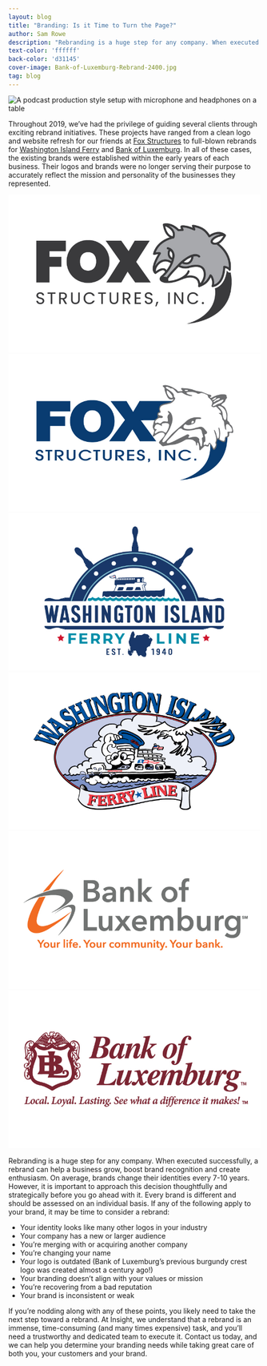 ```yaml
---
layout: blog
title: "Branding: Is it Time to Turn the Page?"
author: Sam Rowe
description: "Rebranding is a huge step for any company. When executed successfully, a rebrand can help a business grow, boost brand recognition, and create enthusiasm. Learn more about when it may be time for a rebrand."
text-color: 'ffffff'
back-color: 'd31145'
cover-image: Bank-of-Luxemburg-Rebrand-2400.jpg
tag: blog
---
```


<img data-aos="fade-up" src="/img/blog/Bank-of-Luxemburg-Rebrand-2400.jpg"
alt="A podcast production style setup with microphone and headphones on a table"
srcset="
/img/blog/Bank-of-Luxemburg-Rebrand-2400.jpg 2400w,
/img/blog/Bank-of-Luxemburg-Rebrand-1800.jpg 1800w,
/img/blog/Bank-of-Luxemburg-Rebrand-1200.jpg 1200w,
/img/blog/Bank-of-Luxemburg-Rebrand-900.jpg 900w,
/img/blog/Bank-of-Luxemburg-Rebrand-600.jpg 600w,
/img/blog/Bank-of-Luxemburg-Rebrand-400.jpg 400w" />

Throughout 2019, we’ve had the privilege of guiding several clients through exciting rebrand initiatives. These projects have ranged from a clean logo and website refresh for our friends at <a href="/work/a-bold-brand-remodel-fox-structures.html">Fox Structures</a> to full-blown rebrands for <a href="/work/rebranding-an-anchored-identity.html">Washington Island Ferry</a> and <a href="/work/bank-of-luxemburg-rebrand.html">Bank of Luxemburg</a>. In all of these cases, the existing brands were established within the early years of each business. Their logos and brands were no longer serving their purpose to accurately reflect the mission and personality of the businesses they represented.

<div class="sliderContainer">
  <div id="slider" class="beer-slider" data-beer-label="After">
    <img src="/img/blog/FoxStructures-NewLogo-2.jpg" alt="">
    <div class="beer-reveal" data-beer-label="Before">
      <img src="/img/blog/FoxStructures-OldLogo-2.jpg" alt="">
    </div>
  </div>
  <div id="slider" class="beer-slider" data-beer-label="After">
    <img src="/img/blog/WIFL-NewLogo.jpg" alt="">
    <div class="beer-reveal" data-beer-label="Before">
      <img src="/img/blog/WIFL-OldLogo.jpg" alt="">
    </div>
  </div>
  <div id="slider" class="beer-slider" data-beer-label="After">
    <img src="/img/blog/BOL-NewLogo-2.jpg" alt="">
    <div class="beer-reveal" data-beer-label="Before">
      <img src="/img/blog/BOL-OldLogo-2.jpg" alt="">
    </div>
  </div>
</div>

Rebranding is a huge step for any company. When executed successfully, a rebrand can help a business grow, boost brand recognition and create enthusiasm. On average, brands change their identities every 7-10 years. However, it is important to approach this decision thoughtfully and strategically before you go ahead with it. Every brand is different and should be assessed on an individual basis. If any of the following apply to your brand, it may be time to consider a rebrand:

* Your identity looks like many other logos in your industry
* Your company has a new or larger audience
* You’re merging with or acquiring another company
* You’re changing your name
* Your logo is outdated (Bank of Luxemburg’s previous burgundy crest logo was created almost a century ago!)
* Your branding doesn’t align with your values or mission
* You’re recovering from a bad reputation
* Your brand is inconsistent or weak

If you’re nodding along with any of these points, you likely need to take the next step toward a rebrand. At Insight, we understand that a rebrand is an immense, time-consuming (and many times expensive) task, and you’ll need a trustworthy and dedicated team to execute it. Contact us today, and we can help you determine your branding needs while taking great care of both you, your customers and your brand.
